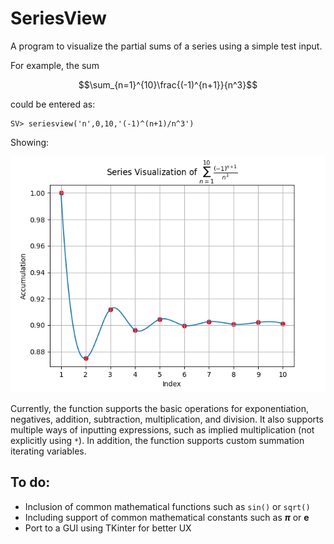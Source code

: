 # SeriesView
 
A program to visualize the partial sums of a series using a simple test input.

For example, the sum 

$$\sum_{n=1}^{10}\frac{(-1)^{n+1}}{n^3}$$

could be entered as:

    SV> seriesview('n',0,10,'(-1)^(n+1)/n^3')

Showing:

![screenshot1](/docs/Figure_1.png?raw=true)

Currently, the function supports the basic operations for exponentiation, negatives, addition, subtraction, multiplication, and division. It also supports multiple ways of inputting expressions, such as implied multiplication (not explicitly using `*`). In addition, the function supports custom summation iterating variables.

## To do:

* Inclusion of common mathematical functions such as `sin()` or `sqrt()`
* Including support of common mathematical constants such as **$\pi$** or **e**
* Port to a GUI using TKinter for better UX